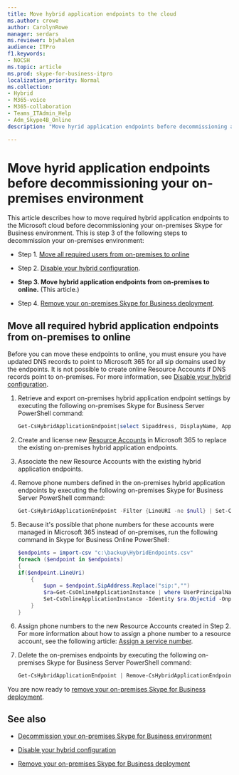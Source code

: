 ```yaml
---
title: Move hybrid application endpoints to the cloud
ms.author: crowe
author: CarolynRowe
manager: serdars
ms.reviewer: bjwhalen
audience: ITPro
f1.keywords:
- NOCSH
ms.topic: article
ms.prod: skype-for-business-itpro
localization_priority: Normal
ms.collection: 
- Hybrid 
- M365-voice
- M365-collaboration
- Teams_ITAdmin_Help
- Adm_Skype4B_Online
description: "Move hyrid application endpoints before decommissioning a Skype for Business on-premises environment."

---
```


# Move hyrid application endpoints before decommissioning your on-premises environment

This article describes how to move required hybrid application endpoints to the Microsoft cloud before decommissioning your on-premises Skype for Business environment. This is step 3 of the following steps to decommission your on-premises environment:

- Step 1. [Move all required users from on-premises to online](decommission-move-on-prem-users.md)

- Step 2. [Disable your hybrid configuration](cloud-consolidation-disabling-hybrid.md).

- **Step 3. Move hybrid application endpoints from on-premises to online.** (This article.)

- Step 4. [Remove your on-premises Skype for Business deployment](decommission-remove-on-prem.md).


## Move all required hybrid application endpoints from on-premises to online

Before you can move these endpoints to online, you must ensure you have updated DNS records to point to Microsoft 365 for all sip domains used by the endpoints. It is not possible to create online Resource Accounts if DNS records point to on-premises. For more information, see [Disable your hybrid configuration](cloud-consolidation-disabling-hybrid.md).

1. Retrieve and export on-premises hybrid application endpoint settings by executing the following on-premises Skype for Business Server PowerShell command:

   ```PowerShell
   Get-CsHybridApplicationEndpoint|select Sipaddress, DisplayName, ApplicationID, LineUri |Export-Csv -Path "c:\backup\HybridEndpoints.csv"
   ```
2. Create and license new [Resource Accounts](https://docs.microsoft.com/microsoftteams/manage-resource-accounts) in Microsoft 365 to replace the existing on-premises hybrid application endpoints.

3. Associate the new Resource Accounts with the existing hybrid application endpoints.

4. Remove phone numbers defined in the on-premises hybrid application endpoints by executing the following on-premises Skype for Business Server PowerShell command:

   ```PowerShell
   Get-CsHybridApplicationEndpoint -Filter {LineURI -ne $null} | Set-CsHybridApplicationEndpoint -LineURI ""
   ```
5. Because it's possible that phone numbers for these accounts were managed in Microsoft 365 instead of on-premises, run the following command in Skype for Business Online PowerShell:

   ```PowerShell
   $endpoints = import-csv "c:\backup\HybridEndpoints.csv"
   foreach ($endpoint in $endpoints)
   {
   if($endpoint.LineUri)
       {
           $upn = $endpoint.SipAddress.Replace("sip:","")
           $ra=Get-CsOnlineApplicationInstance | where UserPrincipalName -eq $upn 
           Set-CsOnlineApplicationInstance -Identity $ra.Objectid -OnpremPhoneNumber ""
       }
   }
   ```

6. Assign phone numbers to the new Resource Accounts created in Step 2. For more information about how to assign a phone number to a resource account, see the following article: [Assign a service number](https://docs.microsoft.com/microsoftteams/manage-resource-accounts#assign-a-service-number).

7. Delete the on-premises endpoints by executing the following on-premises Skype for Business Server PowerShell command:

   ```PowerShell
   Get-CsHybridApplicationEndpoint | Remove-CsHybridApplicationEndpoint
   ```
You are now ready to [remove your on-premises Skype for Business deployment](decommission-remove-on-prem.md).

## See also

- [Decommission your on-premises Skype for Business environment](decommission-on-prem-overview.md)

- [Disable your hybrid configuration](cloud-consolidation-disabling-hybrid.md)

- [Remove your on-premises Skype for Business deployment](decommission-remove-on-prem.md)




